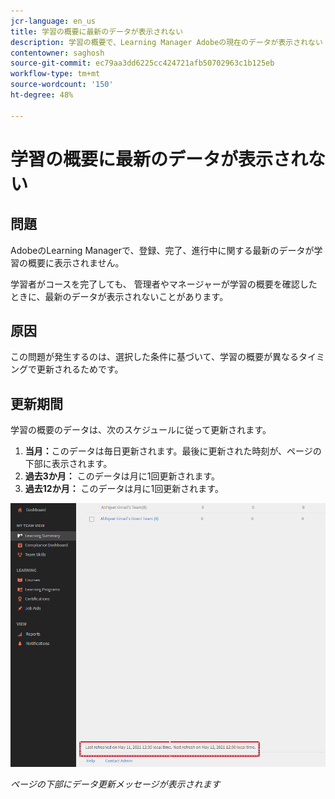```yaml
---
jcr-language: en_us
title: 学習の概要に最新のデータが表示されない
description: 学習の概要で、Learning Manager Adobeの現在のデータが表示されない
contentowner: saghosh
source-git-commit: ec79aa3dd6225cc424721afb50702963c1b125eb
workflow-type: tm+mt
source-wordcount: '150'
ht-degree: 48%

---
```




# 学習の概要に最新のデータが表示されない

## 問題

AdobeのLearning Managerで、登録、完了、進行中に関する最新のデータが学習の概要に表示されません。

学習者がコースを完了しても、 管理者やマネージャーが学習の概要を確認したときに、最新のデータが表示されないことがあります。

## 原因

この問題が発生するのは、選択した条件に基づいて、学習の概要が異なるタイミングで更新されるためです。

## 更新期間

学習の概要のデータは、次のスケジュールに従って更新されます。

1. **当月：**&#x200B;このデータは毎日更新されます。最後に更新された時刻が、ページの下部に表示されます。
1. **過去3か月：** このデータは月に1回更新されます。
1. **過去12か月：** このデータは月に1回更新されます。

![](assets/learning-summary.png)

*ページの下部にデータ更新メッセージが表示されます*

